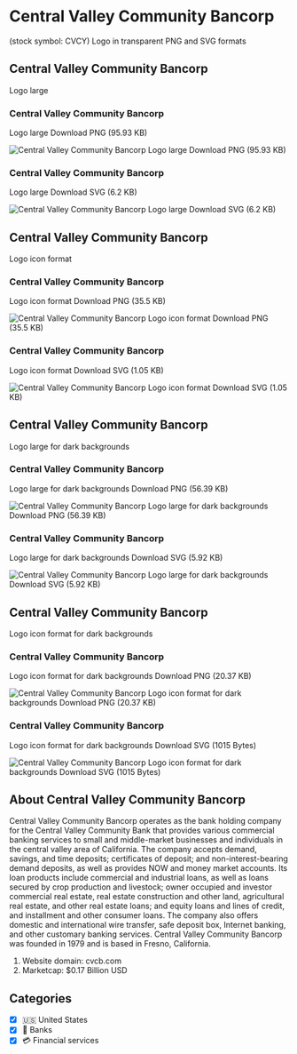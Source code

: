 # Central Valley Community Bancorp
 (stock symbol: CVCY) Logo in transparent PNG and SVG formats

## Central Valley Community Bancorp
 Logo large

### Central Valley Community Bancorp
 Logo large Download PNG (95.93 KB)

![Central Valley Community Bancorp
 Logo large Download PNG (95.93 KB)](/img/orig/CVCY_BIG-2e40f8b9.png)

### Central Valley Community Bancorp
 Logo large Download SVG (6.2 KB)

![Central Valley Community Bancorp
 Logo large Download SVG (6.2 KB)](/img/orig/CVCY_BIG-c159f726.svg)

## Central Valley Community Bancorp
 Logo icon format

### Central Valley Community Bancorp
 Logo icon format Download PNG (35.5 KB)

![Central Valley Community Bancorp
 Logo icon format Download PNG (35.5 KB)](/img/orig/CVCY-d25f87c7.png)

### Central Valley Community Bancorp
 Logo icon format Download SVG (1.05 KB)

![Central Valley Community Bancorp
 Logo icon format Download SVG (1.05 KB)](/img/orig/CVCY-8a595767.svg)

## Central Valley Community Bancorp
 Logo large for dark backgrounds

### Central Valley Community Bancorp
 Logo large for dark backgrounds Download PNG (56.39 KB)

![Central Valley Community Bancorp
 Logo large for dark backgrounds Download PNG (56.39 KB)](/img/orig/CVCY_BIG.D-4497afb9.png)

### Central Valley Community Bancorp
 Logo large for dark backgrounds Download SVG (5.92 KB)

![Central Valley Community Bancorp
 Logo large for dark backgrounds Download SVG (5.92 KB)](/img/orig/CVCY_BIG.D-635a1af1.svg)

## Central Valley Community Bancorp
 Logo icon format for dark backgrounds

### Central Valley Community Bancorp
 Logo icon format for dark backgrounds Download PNG (20.37 KB)

![Central Valley Community Bancorp
 Logo icon format for dark backgrounds Download PNG (20.37 KB)](/img/orig/CVCY.D-6fefcccd.png)

### Central Valley Community Bancorp
 Logo icon format for dark backgrounds Download SVG (1015 Bytes)

![Central Valley Community Bancorp
 Logo icon format for dark backgrounds Download SVG (1015 Bytes)](/img/orig/CVCY.D-eb55d7e2.svg)

## About Central Valley Community Bancorp


Central Valley Community Bancorp operates as the bank holding company for the Central Valley Community Bank that provides various commercial banking services to small and middle-market businesses and individuals in the central valley area of California. The company accepts demand, savings, and time deposits; certificates of deposit; and non-interest-bearing demand deposits, as well as provides NOW and money market accounts. Its loan products include commercial and industrial loans, as well as loans secured by crop production and livestock; owner occupied and investor commercial real estate, real estate construction and other land, agricultural real estate, and other real estate loans; and equity loans and lines of credit, and installment and other consumer loans. The company also offers domestic and international wire transfer, safe deposit box, Internet banking, and other customary banking services. Central Valley Community Bancorp was founded in 1979 and is based in Fresno, California.

1. Website domain: cvcb.com
2. Marketcap: $0.17 Billion USD


## Categories
- [x] 🇺🇸 United States
- [x] 🏦 Banks
- [x] 💳 Financial services
